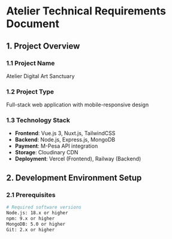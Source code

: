 # Atelier Technical Requirements Document

## 1. Project Overview

### 1.1 Project Name
Atelier Digital Art Sanctuary

### 1.2 Project Type
Full-stack web application with mobile-responsive design

### 1.3 Technology Stack
- **Frontend**: Vue.js 3, Nuxt.js, TailwindCSS
- **Backend**: Node.js, Express.js, MongoDB
- **Payment**: M-Pesa API integration
- **Storage**: Cloudinary CDN
- **Deployment**: Vercel (Frontend), Railway (Backend)

## 2. Development Environment Setup

### 2.1 Prerequisites
```bash
# Required software versions
Node.js: 18.x or higher
npm: 9.x or higher
MongoDB: 5.0 or higher
Git: 2.x or higher